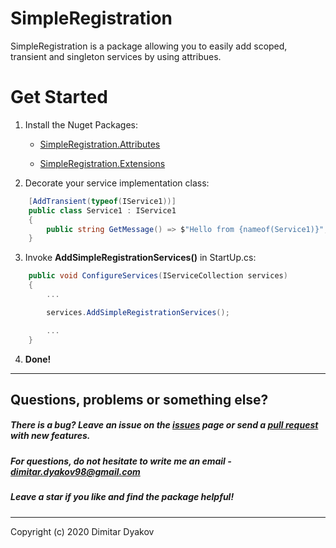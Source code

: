 # SimpleRegistration
SimpleRegistration is a package allowing you to easily add scoped, transient and singleton services by using attribues.

# Get Started
1. Install the Nuget Packages:

    - [SimpleRegistration.Attributes](https://www.nuget.org/packages/SimpleRegistration.Attributes/)  

    - [SimpleRegistration.Extensions](https://www.nuget.org/packages/SimpleRegistration.Extensions/)

2. Decorate your service implementation class:

```csharp
    [AddTransient(typeof(IService1))]
	public class Service1 : IService1
	{
		public string GetMessage() => $"Hello from {nameof(Service1)}";
	}
```
3. Invoke **AddSimpleRegistrationServices()** in StartUp.cs:

```csharp
    public void ConfigureServices(IServiceCollection services)
    {
        ...

        services.AddSimpleRegistrationServices();

        ...
    }
```

4. **Done!**

***

## Questions, problems or something else?

##### There is a bug? Leave an issue on the [issues](https://github.com/ddyakov/SimpleRegistration/issues) page or send a [pull request](https://github.com/ddyakov/SimpleRegistration/pulls) with new features.

##### For questions, do not hesitate to write me an email - *dimitar.dyakov98@gmail.com*

##### Leave a star if you like and find the package helpful!

***

Copyright (c) 2020 Dimitar Dyakov
